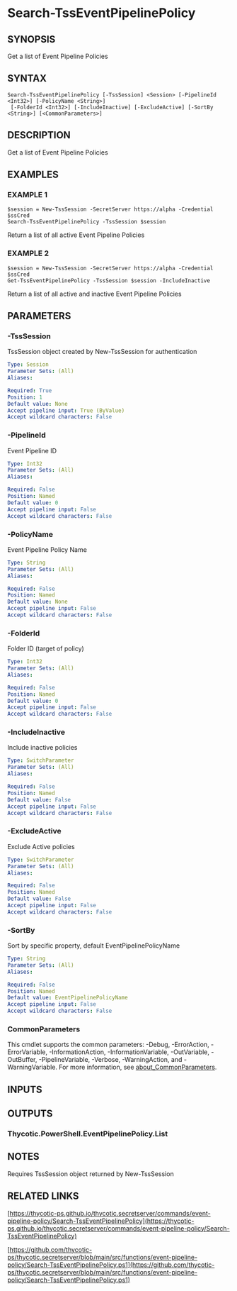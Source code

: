 # Search-TssEventPipelinePolicy

## SYNOPSIS
Get a list of Event Pipeline Policies

## SYNTAX

```
Search-TssEventPipelinePolicy [-TssSession] <Session> [-PipelineId <Int32>] [-PolicyName <String>]
 [-FolderId <Int32>] [-IncludeInactive] [-ExcludeActive] [-SortBy <String>] [<CommonParameters>]
```

## DESCRIPTION
Get a list of Event Pipeline Policies

## EXAMPLES

### EXAMPLE 1
```
$session = New-TssSession -SecretServer https://alpha -Credential $ssCred
Search-TssEventPipelinePolicy -TssSession $session
```

Return a list of all active Event Pipeline Policies

### EXAMPLE 2
```
$session = New-TssSession -SecretServer https://alpha -Credential $ssCred
Get-TssEventPipelinePolicy -TssSession $session -IncludeInactive
```

Return a list of all active and inactive Event Pipeline Policies

## PARAMETERS

### -TssSession
TssSession object created by New-TssSession for authentication

```yaml
Type: Session
Parameter Sets: (All)
Aliases:

Required: True
Position: 1
Default value: None
Accept pipeline input: True (ByValue)
Accept wildcard characters: False
```

### -PipelineId
Event Pipeline ID

```yaml
Type: Int32
Parameter Sets: (All)
Aliases:

Required: False
Position: Named
Default value: 0
Accept pipeline input: False
Accept wildcard characters: False
```

### -PolicyName
Event Pipeline Policy Name

```yaml
Type: String
Parameter Sets: (All)
Aliases:

Required: False
Position: Named
Default value: None
Accept pipeline input: False
Accept wildcard characters: False
```

### -FolderId
Folder ID (target of policy)

```yaml
Type: Int32
Parameter Sets: (All)
Aliases:

Required: False
Position: Named
Default value: 0
Accept pipeline input: False
Accept wildcard characters: False
```

### -IncludeInactive
Include inactive policies

```yaml
Type: SwitchParameter
Parameter Sets: (All)
Aliases:

Required: False
Position: Named
Default value: False
Accept pipeline input: False
Accept wildcard characters: False
```

### -ExcludeActive
Exclude Active policies

```yaml
Type: SwitchParameter
Parameter Sets: (All)
Aliases:

Required: False
Position: Named
Default value: False
Accept pipeline input: False
Accept wildcard characters: False
```

### -SortBy
Sort by specific property, default EventPipelinePolicyName

```yaml
Type: String
Parameter Sets: (All)
Aliases:

Required: False
Position: Named
Default value: EventPipelinePolicyName
Accept pipeline input: False
Accept wildcard characters: False
```

### CommonParameters
This cmdlet supports the common parameters: -Debug, -ErrorAction, -ErrorVariable, -InformationAction, -InformationVariable, -OutVariable, -OutBuffer, -PipelineVariable, -Verbose, -WarningAction, and -WarningVariable. For more information, see [about_CommonParameters](http://go.microsoft.com/fwlink/?LinkID=113216).

## INPUTS

## OUTPUTS

### Thycotic.PowerShell.EventPipelinePolicy.List
## NOTES
Requires TssSession object returned by New-TssSession

## RELATED LINKS

[https://thycotic-ps.github.io/thycotic.secretserver/commands/event-pipeline-policy/Search-TssEventPipelinePolicy](https://thycotic-ps.github.io/thycotic.secretserver/commands/event-pipeline-policy/Search-TssEventPipelinePolicy)

[https://github.com/thycotic-ps/thycotic.secretserver/blob/main/src/functions/event-pipeline-policy/Search-TssEventPipelinePolicy.ps1](https://github.com/thycotic-ps/thycotic.secretserver/blob/main/src/functions/event-pipeline-policy/Search-TssEventPipelinePolicy.ps1)

